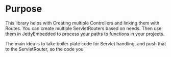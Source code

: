 # Purpose

This library helps with Creating multiple Controllers and linking them with Routes.  You can create multiple ServletRouters based on needs.  Then use them in JettyEmbedded to process your paths to functions in your projects.

The main idea is to take boiler plate code for Servlet handling, and push that to the ServletRouter, so the code you 